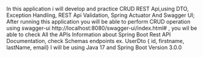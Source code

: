 In this application i will develop and practice CRUD REST Api,using DTO, Exception Handling, REST Api Validation, Spring Actuator And Swagger UI;
After running this application you will be able to perform CRUD operation using swagger-ui http://localhost:8080/swagger-ui/index.html# , you wil be able to check All the APIs Information about Spring Boot Rest API Documentation, check Schemas endpoints ex. UserDto { id, firstname, lastName, email}
I will be using Java 17 and Spring Boot Version 3.0.0
